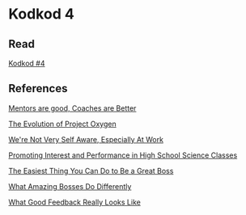 # Kodkod 4
## Read

[Kodkod #4][1]


## References

[Mentors are good, Coaches are Better][2]

[The Evolution of Project Oxygen][3]

[We're Not Very Self Aware, Especially At Work][4]

[Promoting Interest and Performance in High School Science Classes][5]

[The Easiest Thing You Can Do to Be a Great Boss][6]

[What Amazing Bosses Do Differently][7]

[What Good Feedback Really Looks Like][8]


[1]: http://www.k0dk0d.com/pdfs/kodkod4.pdf "Kodkod #4"
[2]: https://www.linkedin.com/pulse/mentors-good-coaches-better-adam-grant/
[3]: https://rework.withgoogle.com/blog/the-evolution-of-project-oxygen/
[4]: https://hbr.org/2015/03/research-were-not-very-self-aware-especially-at-work
[5]: https://www.jstor.org/stable/27736597
[6]: https://hbr.org/2015/11/the-easiest-thing-you-can-do-to-be-a-great-boss
[7]: https://hbr.org/2015/11/what-amazing-bosses-do-differently
[8]: https://hbr.org/2019/05/what-good-feedback-really-looks-like

<!-- Global site tag (gtag.js) - Google Analytics -->
<script async src="https://www.googletagmanager.com/gtag/js?id=UA-153532160-1"></script>
<script>
  window.dataLayer = window.dataLayer || [];
  function gtag(){dataLayer.push(arguments);}
  gtag('js', new Date());

  gtag('config', 'UA-153532160-1');
</script>
